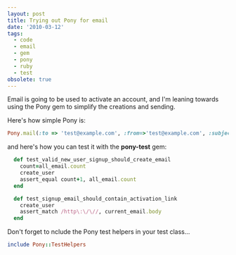 ```yaml
---
layout: post
title: Trying out Pony for email
date: '2010-03-12'
tags:
  - code
  - email
  - gem
  - pony
  - ruby
  - test
obsolete: true
---
```


Email is going to be used to activate an account, and I'm leaning towards using the Pony gem to simplify the creations and sending.

Here's how simple Pony is:

```ruby
Pony.mail(:to => 'test@example.com', :from=>'test@example.com', :subject=>'spam', :body=>(erb :registration_email))
```

and here's how you can test it with the <strong>pony-test</strong> gem:

```ruby
  def test_valid_new_user_signup_should_create_email
    count=all_email.count
    create_user
    assert_equal count+1, all_email.count
  end

  def test_signup_email_should_contain_activation_link
    create_user
    assert_match /http\:\/\//, current_email.body
  end
```

Don't forget to nclude the Pony test helpers in your test class...

```ruby
include Pony::TestHelpers
```
